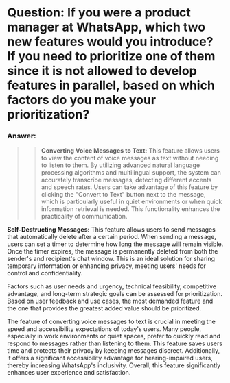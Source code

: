 # Question: If you were a product manager at WhatsApp, which two new features would you introduce? If you need to prioritize one of them since it is not allowed to develop features in parallel, based on which factors do you make your prioritization? 
### Answer: 

>> **Converting Voice Messages to Text:** This feature allows users to view the content of voice messages as text without needing to listen to them. By utilizing advanced natural language processing algorithms and multilingual support, the system can accurately transcribe messages, detecting different accents and speech rates. Users can take advantage of this feature by clicking the "Convert to Text" button next to the message, which is particularly useful in quiet environments or when quick information retrieval is needed. This functionality enhances the practicality of communication.

**Self-Destructing Messages:** This feature allows users to send messages that automatically delete after a certain period. When sending a message, users can set a timer to determine how long the message will remain visible. Once the timer expires, the message is permanently deleted from both the sender's and recipient's chat window. This is an ideal solution for sharing temporary information or enhancing privacy, meeting users' needs for control and confidentiality.

Factors such as user needs and urgency, technical feasibility, competitive advantage, and long-term strategic goals can be assessed for prioritization. Based on user feedback and use cases, the most demanded feature and the one that provides the greatest added value should be prioritized.

The feature of converting voice messages to text is crucial in meeting the speed and accessibility expectations of today's users. Many people, especially in work environments or quiet spaces, prefer to quickly read and respond to messages rather than listening to them. This feature saves users time and protects their privacy by keeping messages discreet. Additionally, it offers a significant accessibility advantage for hearing-impaired users, thereby increasing WhatsApp's inclusivity. Overall, this feature significantly enhances user experience and satisfaction.
